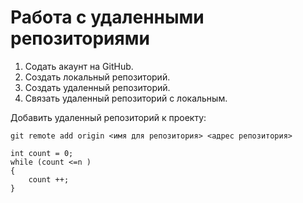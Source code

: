 # Работа с удаленными репозиториями

1. Содать акаунт на GitHub.
2. Создать локальный репозиторий.
3. Создать удаленный репозиторий.
4. Связать удаленный репозиторий с локальным.

Добавить удаленный репозиторий к проекту:
```
git remote add origin <имя для репозитория> <адрес репозитория>
```
```
int count = 0;
while (count <=n )
{
    count ++;
}
```
